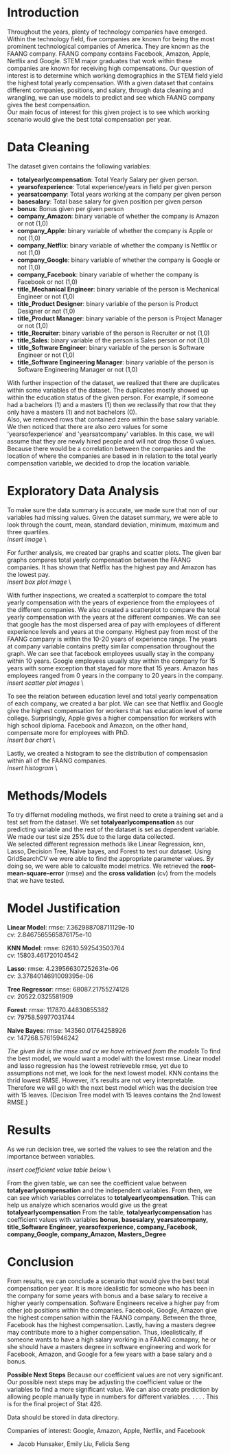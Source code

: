 # Introduction

Throughout the years, plenty of technology companies have emerged. Within the technology field, five companies are known for being the most prominent technological companies of America. They are known as the FAANG company. FAANG company contains Facebook, Amazon, Apple, Netflix and Google. STEM major graduates that work within these companies are known for receiving high compensations. Our question of interest is to determine which working demographics in the STEM field yield the highest total yearly compensation.
With a given dataset that contains different companies, positions, and salary, through data cleaning and wrangling, we can use models to predict and see which FAANG company gives the best compensation. \
Our main focus of interest for this given project is to see which working scenario would give the best total compensation per year.

# Data Cleaning

The dataset given contains the following variables:
* **totalyearlycompensation**: Total Yearly Salary per given person.
* **yearsofexperience**: Total experience/years in field per given person
* **yearsatcompany**: Total years working at the company per given person
* **basesalary**: Total base salary for given position per given person
* **bonus**: Bonus given per given person
* **company_Amazon**: binary variable of whether the company is Amazon or not (1,0)
* **company_Apple**: binary variable of whether the company is Apple or not (1,0)
* **company_Netflix**: binary variable of whether the company is Netflix or not (1,0)
* **company_Google**: binary variable of whether the company is Google or not (1,0)
* **company_Facebook**: binary variable of whether the company is Facebook or not (1,0)
* **title_Mechanical Engineer**: binary variable of the person is Mechanical Engineer or not (1,0)
* **title_Product Designer**: binary variable of the person is Product Designer or not (1,0)
* **title_Product Manager**: binary variable of the person is Project Manager or not (1,0)
* **title_Recruiter**: binary variable of the person is Recruiter or not (1,0)
* **title_Sales**: binary variable of the person is Sales person or not (1,0)
* **title_Software Engineer**: binary variable of the person is Software Engineer or not (1,0)
* **title_Software Engineering Manager**: binary variable of the person is Software Engineering Manager or not (1,0)


With further inspection of the dataset, we realized that there are duplicates within some variables of the dataset. The duplicates mostly showed up within the education status of the given person. For example, if someone had a bachelors (1) and a masters (1) then we reclassify that row that they only have a masters (1) and not bachelors (0).\
Also, we removed rows that contained zero within the base salary variable. We then noticed that there are also zero values for some 'yearsofexperience' and 'yearsatcompany' variables. In this case, we will assume that they are newly hired people and will not drop those 0 values. Because there would be a correlation between the companies and the location of where the companies are based in in relation to the total yearly compensation variable, we decided to drop the location variable.


# Exploratory Data Analysis
To make sure the data summary is accurate, we made sure that non of our variables had missing values. Given the dataset summary, we were able to look through the count, mean, standard deviation, minimum, maximum and three quartiles. \
*insert image* \

For further analysis, we created bar graphs and scatter plots. The given bar graphs compares total yearly compensation between the FAANG companies. It has shown that Netflix has the highest pay and Amazon has the lowest pay.\
*insert box plot image* \

With further inspections, we created a scatterplot to compare the total yearly compensation with the years of experience from the employees of the different companies. We also created a scatterplot to compare the total yearly compensation with the years at the different companies.
We can see that google has the most dispersed area of pay with employees of different experience levels and years at the company. Highest pay from most of the FAANG company is within the 10-20 years of experience range. The years at company variable contains pretty similar compensation throughout the graph. We can see that facebook employees usually stay in the company within 10 years. Google employees usually stay within the company for 15 years with some exception that stayed for more that 15 years. Amazon has employees ranged from 0 years in the company to 20 years in the company.\
*insert scatter plot images* \

To see the relation between education level and total yearly compensation of each company, we created a bar plot. We can see that Netflix and Google give the highest compensation for workers that has education level of some college. Surprisingly, Apple gives a higher compensation for workers with high school diploma. Facebook and Amazon, on the other hand, compensate more for employees with PhD. \
*insert bar chart* \

Lastly, we created a histogram to see the distribution of compensasion within all of the FAANG companies. \
*insert histogram* \


# Methods/Models
To try differnet modeling methods, we first need to crete a training set and a test set from the dataset. We set **totalyearlycompensation** as our predicting variable and the rest of the dataset is set as dependent variable. We made our test size 25% due to the large data collected. \
We selected different regression methods like Linear Regression, knn, Lasso, Decision Tree, Naive bayes, and Forest to test our dataset. Using GridSearchCV we were able to find the appropriate parameter values. By doing so, we were able to calcualte model metrics. We retrieved the **root-mean-square-error** (rmse) and the **cross validation** (cv) from the models that we have tested. 

# Model Justification
**Linear Model**:
rmse:  7.362988708711129e-10 \
cv:  2.8467565565876175e-10 
 
**KNN Model**:
rmse:  62610.592543503764 \
cv:  15803.461720104542 
 
**Lasso**:
rmse:  4.239566307252631e-06 \
cv:  3.3784014691009395e-06 
 
**Tree Regressor**:
rmse:  68087.21755274128 \
cv:  20522.0325581909 
 
**Forest**:
rmse:  117870.44830855382 \
cv:  79758.59977031744 
 
**Naive Bayes**: 
rmse:  143560.01764258926 \
cv:  147268.57615946242 

*The given list is the rmse and cv we have retrieved from the models*
To find the best model, we would want a model with the lowest rmse. Linear model and lasso regression has the lowest retrieveble rmse, yet due to assumptions not met, we look for the next lowest model. KNN contains the thrid lowest RMSE. However, it's results are not very interpretable. Therefore we will go with the next best model which was the decision tree with 15 leaves. (Decision Tree model with 15 leaves contains the 2nd lowest RMSE.)

# Results
As we run decision tree, we sorted the values to see the relation and the importance between variables. 

*insert coefficient value table below* \

From the given table, we can see the coefficient value between **totalyearlycompensation** and the independent variables. From then, we can see which variables correlates to **totalyearlycompensation**. This can help us analyze which scenarios would give us the great **totalyearlycompensation**
From the table, **totalyearlycompensation** has coefficient values with variables **bonus, basesalary, yearsatcompany, title_Software Engineer, yearsofexperience, company_Facebook, company_Google, company_Amazon, Masters_Degree**

# Conclusion
From results, we can conclude a scenario that would give the best total compensation per year. It is more idealistic for someone who has been in the company for some years with bonus and a base salary to receive a higher yearly compensation. Software Engineers receive a higher pay from other job positions within the companies. Facebook, Google, Amazon give the highest compensation within the FAANG company. Between the three, Facebook has the highest compensation. Lastly, having a masters degree may contribute more to a higher compensation. 
Thus, idealistically, if someone wants to have a high salary working in a FAANG comapny, he or she should have a masters degree in software engineering and work for Facebook, Amazon, and Google for a few years with a base salary and a bonus.

**Possible Next Steps**
Because our coefficient values are not very significant. Our possible next steps may be adjusting the coefficient value or the variables to find a more significant value. We can also create prediction by allowing people manually type in numbers for different variables.
.
.
.
.
This is for the final project of Stat 426.

Data should be stored in data directory.

Companies of interest: Google, Amazon, Apple, Netflix, and Facebook

- Jacob Hunsaker, Emily Liu, Felicia Seng
